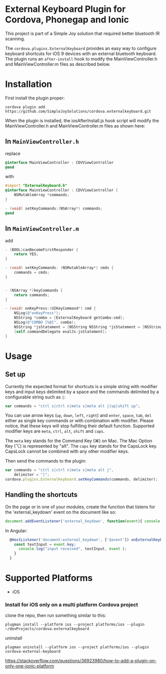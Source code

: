 # External Keyboard Plugin for Cordova, Phonegap and Ionic

This project is part of a Simple Joy solution that required better bluetooth IR scanning.

The `cordova.plugins.ExternalKeyboard` provides an easy way to configure keyboard shortcuts for iOS 9 devices with an external bluetooth keyboard. The plugin runs an `after-install` hook to modify the MainViewController.h and MainViewController.m files as described below.


# Installation

First install the plugin proper:

    cordova plugin add https://github.com/SimpleJoySolutions/cordova.externalkeyboard.git

When the plugin is installed, the iosAfterInstall.js hook script will modify the MainViewController.h and MainViewController.m files as shown here:

## In `MainViewController.h`

replace 

```objective-c
@interface MainViewController : CDVViewController
@end
```

with 

```objective-c
#import "ExternalKeyboard.h"
@interface MainViewController : CDVViewController {
    NSMutableArray *commands;
}

- (void) setKeyCommands:(NSArray*) commands;
@end
```

## In `MainViewController.m`

add 

```Objective-c
- (BOOL)canBecomeFirstResponder {
    return YES;
}

- (void) setKeyCommands: (NSMutableArray*) cmds {
    commands = cmds;
}


- (NSArray *)keyCommands {
    return commands;
}

- (void) onKeyPress:(UIKeyCommand*) cmd {
    NSLog(@"onKeyPress");
    NSString *combo = [ExternalKeyboard getCombo:cmd];
    NSLog(@"COMBO [%@]", combo);
    NSString *jsStatement = [NSString NSString *jsStatement = [NSString stringWithFormat:@"cordova.fireDocumentEvent('external_keydown', {'key': '%@'})", combo];
    [self.commandDelegate evalJs:jsStatement];
}
```



### 

# Usage

## Set up 

Currently the expected format for shortcuts is a simple string with modifier keys and input keys delimited by a space and the commands delimited by a configurable string such as `|`:

```javascript
var commands = "ctrl s|ctrl n|meta s|meta alt j|up|shift up";
```

You can use arrow keys (`up`, `down`, `left`, `right`) and `enter`, `space`, `tab`, `del` either as single key commands or with combination with modifier. Please notice, that these keys will stop fulfilling their default function. Supported modifier keys are `meta`, `ctrl`, `alt`, `shift` and `caps`.

The `meta` key stands for the Command Key (⌘) on Mac. The Mac Option Key (⌥) is represented by "alt". The `caps` key stands for the CapsLock key. CapsLock cannot be combined with any other modifier keys.

Then send the commands to the plugin:

```javascript
var commands = "ctrl s|ctrl n|meta s|meta alt j",
    delimiter = "|";
cordova.plugins.ExternalKeyboard.setKeyCommands(commands, delimiter);
```


## Handling the shortcuts
On the page or in one of your modules, create the function that listens for the 'external_keydown' event on the document like so:
```javascript
document.addEventListener('external_keydown', function(event){ console.log(event.key)})
```

In Angular:
```javascript
  @HostListener('document:external_keydown', ['$event']) onExternalKeyDown(event) {
    const textInput = event.key;
      console.log("input received", textInput, event );
    }
  }
```

# Supported Platforms

- iOS

### Install for iOS only on a multi platform Cordova project

clone the repo, then run something similar to this:
```
plugman install --platform ios --project platforms/ios --plugin ~/devProjects/cordova.externalkeyboard
```
uninstall
```
plugman uninstall --platform ios --project platforms/ios --plugin cordova-external-keyboard
```

https://stackoverflow.com/questions/36923980/how-to-add-a-plugin-on-only-one-ionic-platform
